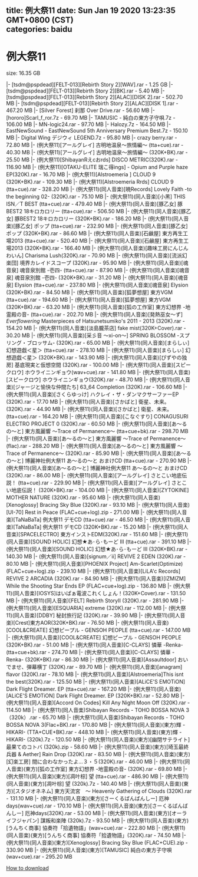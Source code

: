 
title: 例大祭11
date: Sun Jan 19 2020 13:23:35 GMT+0800 (CST)    
categories: baidu
---

# 例大祭11
size: 16.35 GB
 
 
|- [tsdm@pspdead][FELT-013][Rebirth Story 2][WAV].rar - 1.25 GB
|- [tsdm@pspdead][FELT-013][Rebirth Story 2][BK].rar - 5.40 MB
|- [tsdm@pspdead][FELT-013][Rebirth Story 2][ALAC][DISK 2].rar - 502.70 MB
|- [tsdm@pspdead][FELT-013][Rebirth Story 2][ALAC][DISK 1].rar - 467.20 MB
|- [Silver Forest] 刹那 Over Drive.rar - 56.60 MB
|- [hororo]Scarl_f_ror.7z - 69.70 MB
|- TAMUSIC - 純白の東方子守唄.7z - 106.00 MB
|- MN-logic24.rar - 97.70 MB
|- Halozy.7z - 164.50 MB
|- EastNewSound  - EastNewSound 5th Anniversary Premium Best.7z - 150.10 MB
|- Digital Wing デジウィ LEGEND.7z - 95.80 MB
|- crazy berry.rar - 72.80 MB
|- (例大祭11)[アールグレイ] 古明地温泉～旅情編～ (tta+cue).rar - 40.30 MB
|- (例大祭11)[アールグレイ] 古明地温泉～旅情編～ (320K+BK).rar - 25.50 MB
|- (例大祭11)[ShibayanRえcおrds] DISCO METRIC(320K).rar - 116.90 MB
|- (例大祭11)[OTAKU-ELITE 瑞こ得ings] - Opium and Purple haze EP(320K).rar - 16.70 MB
|- (例大祭11)[Alstroemeria ] CLOUD 9 (320K+BK).rar - 109.30 MB
|- (例大祭11)[Alstroemeria Rrds] CLOUD 9 (tta+cue).rar - 328.20 MB
|- (例大祭11)(同人音楽)[暁Records] Lovely Faith -to the beginning 02- (320K).rar - 75.10 MB
|- (例大祭11)(同人音楽)[小黑] THIS ISN／T BEST (tta+cue).rar - 479.40 MB
|- (例大祭11)(同人音楽)[豚乙女] 豚BEST2 18キロカロリー (tta+cue).rar - 506.50 MB
|- (例大祭11)(同人音楽)[豚乙女] 豚BEST2 18キロカロリー (320K+BK).rar - 186.20 MB
|- (例大祭11)(同人音楽)[豚乙女] ポップ (tta+cue).rar - 232.90 MB
|- (例大祭11)(同人音楽)[豚乙女] ポップ (320K+BK).rar - 86.60 MB
|- (例大祭11)(同人音楽)[石鹸屋] 東方再生工場2013 (tta+cue).rar - 520.40 MB
|- (例大祭11)(同人音楽)[石鹸屋] 東方再生工場2013 (320K+BK).rar - 166.40 MB
|- (例大祭11)(同人音楽)[趣味工房にんじんわいん] Charisma Lush(320K).rar - 70.90 MB
|- (例大祭11)(同人音楽)[流派幻楽団] 境界カレイドスコープ (320K).rar - 95.90 MB
|- (例大祭11)(同人音楽)[魂音泉] 魂音泉別館 -壱四- (tta+cue).rar - 87.90 MB
|- (例大祭11)(同人音楽)[魂音泉] 魂音泉別館 -壱四- (320K+BK).rar - 31.20 MB
|- (例大祭11)(同人音楽)[魂音泉] Elysion (tta+cue).rar - 237.80 MB
|- (例大祭11)(同人音楽)[魂音泉] Elysion (320K+BK).rar - 84.50 MB
|- (例大祭11)(同人音楽)[狐夢想屋] 東方VGM (tta+cue).rar - 194.60 MB
|- (例大祭11)(同人音楽)[狐夢想屋] 東方VGM (320K+BK).rar - 63.20 MB
|- (例大祭11)(同人音楽)[狐の工作室] 東方幻想界 -地霊殿の音- (tta+cue).rar - 202.70 MB
|- (例大祭11)(同人音楽)[発熱巫女～ず] _Everflowering_ Masterpieces of Hatsunetsumiko's 2011 - 2013 (320K).rar - 154.20 MB
|- (例大祭11)(同人音楽)[淡島朧茶店] fake mist(320K+Cover).rar - 30.20 MB
|- (例大祭11)(同人音楽)[采彡音 ～xi-on～] SPRING BLOSSOM -スプリング・ブロッサム- (320K).rar - 65.00 MB
|- (例大祭11)(同人音楽)[まらしぃ] 幻想遊戯＜星＞ (tta+cue).rar - 278.10 MB
|- (例大祭11)(同人音楽)[まらしぃ] 幻想遊戯＜星＞ (320K+BK).rar - 143.90 MB
|- (例大祭11)(同人音楽)[ぴずやの独房] 基底現実と仮想空間 (320K).rar - 100.00 MB
|- (例大祭11)(同人音楽)[スピークロウ] ホウライニンギョウ(wav+cue).rar - 141.80 MB
|- (例大祭11)(同人音楽)[スピークロウ] ホウライニンギョウ(320K).rar - 48.70 MB
|- (例大祭11)(同人音楽)[ジャージと愉快な仲間たち] 63_64 Completion (320K).rar - 106.60 MB
|- (例大祭11)(同人音楽)[さくらゆっけ] ハクレイ・ザ・ダンマクサーファーEP (320K).rar - 17.70 MB
|- (例大祭11)(同人音楽)[さかばと] 衛星、未来。(320K).rar - 44.90 MB
|- (例大祭11)(同人音楽)[さかばと] 衛星、未来。 (tta+cue).rar - 164.20 MB
|- (例大祭11)(同人音楽)[こなぐすり] CONAGUSURI ELECTRO PROJECT 0 (320K).rar - 60.50 MB
|- (例大祭11)(同人音楽)[あ～るの～と] 東方風麗響 ～Trace of Permanence～ (tta+cue+bk).rar - 298.70 MB
|- (例大祭11)(同人音楽)[あ～るの～と] 東方風麗響 ～Trace of Permanence～ (flac).rar - 288.20 MB
|- (例大祭11)(同人音楽)[あ～るの～と] 東方風麗響 ～Trace of Permanence～ (320K).rar - 85.90 MB
|- (例大祭11)(同人音楽)[あ～るの～と] 博麗神社例大祭11 あ～るの～と おまけCD (tta+cue).rar - 270.90 MB
|- (例大祭11)(同人音楽)[あ～るの～と] 博麗神社例大祭11 あ～るの～と おまけCD (320K).rar - 86.00 MB
|- (例大祭11)(同人音楽)[アールグレイ] さとこい地底伝説！ (tta+cue).rar - 229.90 MB
|- (例大祭11)(同人音楽)[アールグレイ] さとこい地底伝説！ (320K+BK).rar - 104.00 MB
|- (例大祭11)(同人音楽)[ZYTOKINE] MOTHER NATURE (320K).rar - 95.60 MB
|- (例大祭11)(同人音楽)[Xenoglossy] Bracing Sky Blue (320K).rar - 93.10 MB
|- (例大祭11)(同人音楽)[UI-70] Rest in Peace (FLAC+cue+log).zip - 271.00 MB
|- (例大祭11)(同人音楽)[TaNaBaTa] 例大祭11 デモCD (tta+cue).rar - 46.50 MB
|- (例大祭11)(同人音楽)[TaNaBaTa] 例大祭11 デモCD (320K+BK).rar - 15.20 MB
|- (例大祭11)(同人音楽)[SPACELECTRO] 東方インストEDM(320K).rar - 151.60 MB
|- (例大祭11)(同人音楽)[SOUND HOLIC] 幻想★あ･ら･もーど III (tta+cue).rar - 391.10 MB
|- (例大祭11)(同人音楽)[SOUND HOLIC] 幻想★あ･ら･もーど III (320K+BK).rar - 140.30 MB
|- (例大祭11)(同人音楽)[signum／ii] REVIVE 2 EDEN (320K).rar - 80.10 MB
|- (例大祭11)(同人音楽)[PHOENIX Project] Am-Scarlet(Optimize) (FLAC+cue+log).zip - 239.10 MB
|- (例大祭11)(同人音楽)[LiLA'c Records] REVIVE 2 ARCADIA (320K).rar - 84.90 MB
|- (例大祭11)(同人音楽)[IZMIZM] While the Shooting Star Ends EP (FLAC+cue+log).zip - 136.80 MB
|- (例大祭11)(同人音楽)[IOSYS]はいぱぁ電波これくしょん！(320K+Cover).rar - 131.50 MB
|- (例大祭11)(同人音楽)[FELT] Rebirth StoryⅡ (320K).rar - 281.90 MB
|- (例大祭11)(同人音楽)[ESQUARIA] extreme (320K).rar - 112.00 MB
|- (例大祭11)(同人音楽)[DDBY] 秘封旅行記 (320K).rar - 39.90 MB
|- (例大祭11)(同人音楽)[Crest]東方AOR(320K+BK).rar - 76.50 MB
|- (例大祭11)(同人音楽)[COOL&CREATE] 幻想ピープル - GENSOH PEOPLE (tta+cue).rar - 147.00 MB
|- (例大祭11)(同人音楽)[COOL&CREATE] 幻想ピープル - GENSOH PEOPLE (320K+BK).rar - 51.00 MB
|- (例大祭11)(同人音楽)[C-CLAYS] 憐華 -Renka- (tta+cue+bk).rar - 274.70 MB
|- (例大祭11)(同人音楽)[C-CLAYS] 憐華 -Renka- (320K+BK).rar - 86.30 MB
|- (例大祭11)(同人音楽)[Assaultdoor] おいでませ、弾幕横丁 (320K).rar - 89.70 MB
|- (例大祭11)(同人音楽)[anagram] flavor (320K).rar - 78.10 MB
|- (例大祭11)(同人音楽)[Alstroemeria]This isnt the best(320K).rar - 125.50 MB
|- (例大祭11)(同人音楽)[ALiCE'S EMOTiON] Dark Flight Dreamer. EP (tta+cue).rar - 167.20 MB
|- (例大祭11)(同人音楽)[ALiCE'S EMOTiON] Dark Flight Dreamer. EP (320K+BK).rar - 52.80 MB
|- (例大祭11)(同人音楽)[Accord On Codes] Kill Any Night Moon Off (320K).rar - 114.50 MB
|- (例大祭11)(同人音楽)Shibayan Records - TOHO BOSSA NOVA 3（320k）.rar - 65.70 MB
|- (例大祭11)(同人音楽)Shibayan Records - TOHO BOSSA NOVA 3(Flac+BK).rar - 170.80 MB
|- (例大祭11)(同人音楽)(東方)輝 -HIKARI- (TTA+CUE+BK).rar - 448.10 MB
|- (例大祭11)(同人音楽)(東方)輝 -HIKARI- (320k).7z - 120.50 MB
|- (例大祭11)(同人音楽)(東方)[幽閉サテライト] 最果てのコトバ (320k).zip - 58.60 MB
|- (例大祭11)(同人音楽)(東方)[埼玉最終兵器 & Aether] Rain Drop (320K).rar - 83.50 MB
|- (例大祭11)(同人音楽)(東方)[幻楽工房] 間に合わなかったよ…３・５(320K).rar - 46.00 MB
|- (例大祭11)(同人音楽)(東方)[狐の工作室] 東方幻想界 -地霊殿の音- (320K).rar - 69.80 MB
|- (例大祭11)(同人音楽)(東方)[凋叶棕] 望 (tta+cue).rar - 486.90 MB
|- (例大祭11)(同人音楽)(東方)[凋叶棕] 望 (320k).7z - 140.40 MB
|- (例大祭11)(同人音楽)(東方)[スタジオネネム] 東方天流宮　～ Heavenly Gathering of Clouds (320K).rar - 131.10 MB
|- (例大祭11)(同人音楽)(東方)[さーくるばんばんしー] 厄神days(wav+cue).rar - 170.10 MB
|- (例大祭11)(同人音楽)(東方)[さーくるばんばんしー] 厄神days(320K).rar - 53.00 MB
|- (例大祭11)(同人音楽)(東方)[オーライフジャパン] 謀叛和楽陣 (320k).7z - 93.50 MB
|- (例大祭11)(同人音楽)(東方)[うんちく商事] 協奏符「拾遺物語」(wav+cue).rar - 222.80 MB
|- (例大祭11)(同人音楽)(東方)[うんちく商事] 協奏符「拾遺物語」(320K).rar - 74.50 MB
|- (例大祭11)(同人音楽)(東方)[Xenoglossy] Bracing Sky Blue (FLAC+CUE).zip - 330.90 MB
|- (例大祭11)(同人音楽)(東方)[TAMUSIC] 純白の東方子守唄 (wav+cue).rar - 295.20 MB

[How to download](https://bpcam.bemobtrk.com/go/2ceec3aa-1ca2-46d6-b9ff-aaa5c184517c?jno=714)